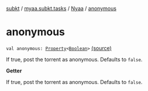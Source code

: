 [subkt](../../index.md) / [myaa.subkt.tasks](../index.md) / [Nyaa](index.md) / [anonymous](./anonymous.md)

# anonymous

`val anonymous: `[`Property`](https://docs.gradle.org/current/javadoc/org/gradle/api/provider/Property.html)`<`[`Boolean`](https://kotlinlang.org/api/latest/jvm/stdlib/kotlin/-boolean/index.html)`>` [(source)](https://github.com/Myaamori/SubKt/blob/0.1.8/src/main/kotlin/myaa/subkt/tasks/tasks.kt#L878)

If true, post the torrent as anonymous.
Defaults to `false`.

**Getter**

If true, post the torrent as anonymous.
Defaults to `false`.

